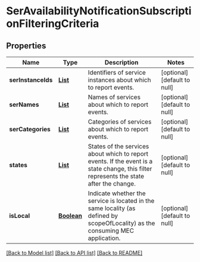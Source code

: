# SerAvailabilityNotificationSubscriptionFilteringCriteria
## Properties

Name | Type | Description | Notes
------------ | ------------- | ------------- | -------------
**serInstanceIds** | [**List**](string.md) | Identifiers of service instances about which to report events. | [optional] [default to null]
**serNames** | [**List**](string.md) | Names of services about which to report events. | [optional] [default to null]
**serCategories** | [**List**](CategoryRef.md) | Categories of services about which to report events. | [optional] [default to null]
**states** | [**List**](ServiceState.md) | States of the services about which to report events. If the event is a state change, this filter represents the state after the change. | [optional] [default to null]
**isLocal** | [**Boolean**](boolean.md) | Indicate whether the service is located in the same locality (as defined by scopeOfLocality) as the consuming MEC application. | [optional] [default to null]

[[Back to Model list]](../README.md#documentation-for-models) [[Back to API list]](../README.md#documentation-for-api-endpoints) [[Back to README]](../README.md)

